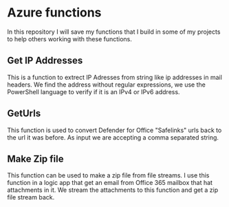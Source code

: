 # Azure functions
In this repository I will save my functions that I build in some of my projects to help others working with these functions.

## Get IP Addresses
This is a function to extrect IP Adresses from string like ip addresses in mail headers. We find the address without regular expressions, we use the PowerShell language to verify if it is an IPv4 or IPv6 address.

## GetUrls
This function is used to convert Defender for Office "Safelinks" urls back to the url it was before. As input we are accepting a comma separated string.

## Make Zip file
This function can be used to make a zip file from file streams. I use this function in a logic app that get an email from Office 365 mailbox that hat attachments in it. We stream the attachments to this function and get a zip file stream back.